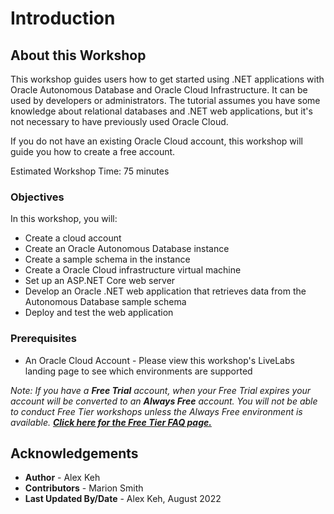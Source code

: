 # Introduction

## About this Workshop

This workshop guides users how to get started using .NET applications with Oracle Autonomous Database and Oracle Cloud Infrastructure. It can be used by developers or administrators. The tutorial assumes you have some knowledge about relational databases and .NET web applications, but it's not necessary to have previously used Oracle Cloud.

If you do not have an existing Oracle Cloud account, this workshop will guide you how to create a free account.

Estimated Workshop Time: 75 minutes

### Objectives

In this workshop, you will:

- Create a cloud account
- Create an Oracle Autonomous Database instance
- Create a sample schema in the instance
- Create a Oracle Cloud infrastructure virtual machine
- Set up an ASP.NET Core web server
- Develop an Oracle .NET web application that retrieves data from the Autonomous Database sample schema
- Deploy and test the web application

### Prerequisites

- An Oracle Cloud Account - Please view this workshop's LiveLabs landing page to see which environments are supported

*Note: If you have a **Free Trial** account, when your Free Trial expires your account will be converted to an **Always Free** account. You will not be able to conduct Free Tier workshops unless the Always Free environment is available. **[Click here for the Free Tier FAQ page.](https://www.oracle.com/cloud/free/faq/)***

## Acknowledgements

- **Author** - Alex Keh
- **Contributors** - Marion Smith
- **Last Updated By/Date** - Alex Keh, August 2022

